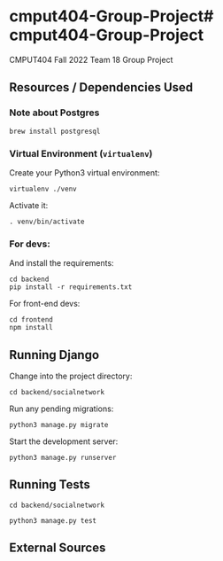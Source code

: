 # cmput404-Group-Project# cmput404-Group-Project

CMPUT404 Fall 2022 Team 18 Group Project

## Resources / Dependencies Used


### Note about Postgres

```shell
brew install postgresql
```

### Virtual Environment (`virtualenv`)

Create your Python3 virtual environment:
```console
virtualenv ./venv
```

Activate it:
```console
. venv/bin/activate
```

### For devs:

And install the requirements:

```console
cd backend
pip install -r requirements.txt
```

For front-end devs:

```console
cd frontend
npm install
```

## Running Django

Change into the project directory:
```console
cd backend/socialnetwork
```

Run any pending migrations:

```console
python3 manage.py migrate
```

Start the development server:

```console
python3 manage.py runserver
```

## Running Tests
```console
cd backend/socialnetwork
```

```console
python3 manage.py test
```

## External Sources
